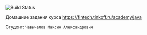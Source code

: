 ![Build Status](https://github.com/eyeless12/java-course-2023/actions/workflows/build.yml/badge.svg)

Домашние задания курса https://fintech.tinkoff.ru/academy/java

Студент: `Чевычелов Максим Александрович`

